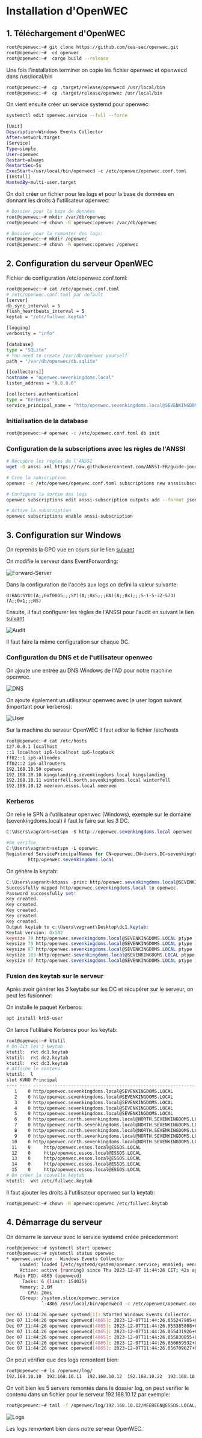 # Installation d'OpenWEC

## 1. Téléchargement d'OpenWEC

```bash
root@openwec:~# git clone https://github.com/cea-sec/openwec.git
root@openwec:~#  cd openwec
root@openwec:~#  cargo build --release
```

Une fois l'installation terminer on copie les fichier openwec et openwecd dans /usr/local/bin

```bash
root@openwec:~#  cp .target/release/openwecd /usr/local/bin
root@openwec:~#  cp .target/release/openwec /usr/local/bin
```

On vient ensuite créer un service systemd pour openwec:

```bash
systemctl edit openwec.service --full --force
```

```bash
[Unit]
Description=Windows Events Collector
After=network.target
[Service]
Type=simple
User=openwec
Restart=always
RestartSec=5s
ExecStart=/usr/local/bin/openwecd -c /etc/openwec/openwec.conf.toml
[Install]
WantedBy=multi-user.target
```

On doit créer un fichier pour les logs et pour la base de données en donnant les droits à l'utilisateur openwec:

```bash
# Dossier pour la base de données
root@openwec:~# mkdir /var/db/openwec
root@openwec:~# chown -R openwec:openwec /var/db/openwec

# Dossier pour la remonter des logs:
root@openwec:~# mkdir /openwec
root@openwec:~# chown -R openwec:openwec /openwec
```

## 2. Configuration du serveur OpenWEC

Fichier de configuration /etc/openwec.conf.toml:

``` bash
root@openwec:~# cat /etc/openwec.conf.toml 
# /etc/openwec.conf.toml par default
[server]
db_sync_interval = 5
flush_heartbeats_interval = 5
keytab = "/etc/fullwec.keytab"

[logging]
verbosity = "info"

[database]
type = "SQLite"
# You need to create /var/db/openwec yourself
path = "/var/db/openwec/db.sqlite"

[[collectors]]
hostname = "openwec.sevenkingdoms.local"
listen_address = "0.0.0.0"

[collectors.authentication]
type = "Kerberos"
service_principal_name = "http/openwec.sevenkingdoms.local@SEVENKINGDOMS.LOCAL"
```

### Initialisation de la database

```bash
root@openwec:~# openwec -c /etc/openwec.conf.toml db init
```

### Configuration de la subscriptions avec les règles de l'ANSSI

```bash
# Recupère les règles de l'ANSSI
wget -O anssi.xml https://raw.githubusercontent.com/ANSSI-FR/guide-journalisationmicrosoft/main/Standard_WEC_query.xml

# Crée la subscription
openwec -c /etc/openwec/openwec.conf.toml subscriptions new anssisubscription ./anssi.xml

# Configure la sortie des logs
openwec subscriptions edit anssi-subscription outputs add --format json files /openwec/

# Active la subscription
openwec subscriptions enable anssi-subscription
```

## 3. Configuration sur Windows

On reprends la GPO vue en cours sur le lien [suivant](https://github.com/pushou/pushou_public_pdf/blob/main/BUT/R5.cyber.11/installation_wef_policy_en_images.pdf)

On modifie le serveur dans EventForwarding:

![Forward-Server](img/forward.png)

Dans la configuration de l'accès aux logs on defini la valeur suivante:

```O:BAG:SYD:(A;;0xf0005;;;SY)(A;;0x5;;;BA)(A;;0x1;;;S-1-5-32-573)(A;;0x1;;;NS)```

Ensuite, il faut configurer les règles de l'ANSSI pour l'audit en suivant le lien [suivant](https://cyber.gouv.fr/publications/recommandations-de-securite-pour-la-journalisation-des-systemes-microsoft-windows-en)

![Audit](img/audit.png)

Il faut faire la même configuration sur chaque DC.

### Configuration du DNS et de l'utilisateur openwec

On ajoute une entrée au DNS Windows de l'AD pour notre machine openwec.

![DNS](img/dns.png)

On ajoute également un utilisateur openwec avec le user logon suivant (important pour kerberos):

![User](img/user.png)

Sur la machine du serveur OpenWEC il faut editer le fichier /etc/hosts

```bash
root@openwec:~# cat /etc/hosts
127.0.0.1 localhost
::1 localhost ip6-localhost ip6-loopback
ff02::1 ip6-allnodes
ff02::2 ip6-allrouters
192.168.10.50 openwec
192.168.10.10 kingslanding.sevenkingdoms.local kingslanding
192.168.10.11 winterfell.north.sevenkingdoms.local winterfell
192.168.10.12 meereen.essos.local meereen
```

### Kerberos

On relie le SPN à l'utilisateur openwec (Windows), exemple sur le domaine (sevenkingdoms.local) il faut le faire sur les 3 DC.

```powershell
C:\Users\vagrant>setspn -S http://openwec.sevenkingdoms.local openwec

#On verifie
C:\Users\vagrant>setspn -L openwec
Registered ServicePrincipalNames for CN=openwec,CN=Users,DC=sevenkingdoms,DC=local:
        http/openwec.sevenkingdoms.local
```

On génère la keytab:

```powershell
C:\Users\vagrant>ktpass -princ http/openwec.sevenkingdoms.local@SEVENKINGDOMS.LOCAL -mapuser openwec -crypto ALL -mapop set ptype KRB5_NT_PRINCIPAL -pass rootroot -target kingslanding.sevenkingdoms.local -kvno 0 -out c:\Users\vagrant\Desktop\dc1.keytab
Successfully mapped http/openwec.sevenkingdoms.local to openwec.
Password successfully set!
Key created.
Key created.
Key created.
Key created.
Key created.
Output keytab to c:\Users\vagrant\Desktop\dc1.keytab:
Keytab version: 0x502
keysize 79 http/openwec.sevenkingdoms.local@SEVENKINGDOMS.LOCAL ptype 1 (KRB5_NT_PRINCIPAL) vno 0 etype 0x1 (DES-CBC-CRC) keylength 8 (0xae5ee3d04692573d)
keysize 79 http/openwec.sevenkingdoms.local@SEVENKINGDOMS.LOCAL ptype 1 (KRB5_NT_PRINCIPAL) vno 0 etype 0x3 (DES-CBC-MD5) keylength 8 (0xae5ee3d04692573d)
keysize 87 http/openwec.sevenkingdoms.local@SEVENKINGDOMS.LOCAL ptype 1 (KRB5_NT_PRINCIPAL) vno 0 etype 0x17 (RC4-HMAC) keylength 16 (0xba5950caf1a379dd9e73592533d747d4)
keysize 103 http/openwec.sevenkingdoms.local@SEVENKINGDOMS.LOCAL ptype 1 (KRB5_NT_PRINCIPAL) vno 0 etype 0x12 (AES256-SHA1) keylength 32 (0x8190d33380e991b1cbdc0a2cccd86cf03a08ade69917347f2ea4ff955c2c0aba)
keysize 87 http/openwec.sevenkingdoms.local@SEVENKINGDOMS.LOCAL ptype 1 (KRB5_NT_PRINCIPAL) vno 0 etype 0x11 (AES128-SHA1) keylength 16 (0x0a6a9c3a28add595f0f63febb14a1143)
```

### Fusion des keytab sur le serveur

Après avoir générer les 3 keytabs sur les DC et récupérer sur le serveur, on peut les fusionner: 

On installe le paquet Kerberos:

```bash
apt install krb5-user
```

On lance l'utilitaire Kerberos pour les keytab:

```bash
root@openwec:~# ktutil
# On lit les 3 keytab
ktutil:  rkt dc1.keytab
ktutil:  rkt dc2.keytab
ktutil:  rkt dc3.keytab
# Affiche le contenu
ktutil:  l
slot KVNO Principal
---- ---- ---------------------------------------------------------------------
   1    0 http/openwec.sevenkingdoms.local@SEVENKINGDOMS.LOCAL
   2    0 http/openwec.sevenkingdoms.local@SEVENKINGDOMS.LOCAL
   3    0 http/openwec.sevenkingdoms.local@SEVENKINGDOMS.LOCAL
   4    0 http/openwec.sevenkingdoms.local@SEVENKINGDOMS.LOCAL
   5    0 http/openwec.sevenkingdoms.local@SEVENKINGDOMS.LOCAL
   6    0 http/openwec.north.sevenkingdoms.local@NORTH.SEVENKINGDOMS.LOCAL
   7    0 http/openwec.north.sevenkingdoms.local@NORTH.SEVENKINGDOMS.LOCAL
   8    0 http/openwec.north.sevenkingdoms.local@NORTH.SEVENKINGDOMS.LOCAL
   9    0 http/openwec.north.sevenkingdoms.local@NORTH.SEVENKINGDOMS.LOCAL
  10    0 http/openwec.north.sevenkingdoms.local@NORTH.SEVENKINGDOMS.LOCAL
  11    0     http/openwec.essos.local@ESSOS.LOCAL
  12    0     http/openwec.essos.local@ESSOS.LOCAL
  13    0     http/openwec.essos.local@ESSOS.LOCAL
  14    0     http/openwec.essos.local@ESSOS.LOCAL
  15    0     http/openwec.essos.local@ESSOS.LOCAL
# On créer la nouvelle keytab
ktutil:  wkt /etc/fullwec.keytab
```

Il faut ajouter les droits à l'utilisateur openwec sur la keytab:

```bash
root@openwec:~# chown -R openwec:openwec /etc/fullwec.keytab
```

## 4. Démarrage du serveur

On démarre le serveur avec le service systemd créée précedemment

```bash
root@openwec:~# systemctl start openwec
root@openwec:~# systemctl status openwec
* openwec.service - Windows Events Collector
     Loaded: loaded (/etc/systemd/system/openwec.service; enabled; vendor preset: enabled)
     Active: active (running) since Thu 2023-12-07 11:44:26 CET; 42s ago
   Main PID: 4865 (openwecd)
      Tasks: 6 (limit: 154025)
     Memory: 2.6M
        CPU: 20ms
     CGroup: /system.slice/openwec.service
             `-4865 /usr/local/bin/openwecd -c /etc/openwec/openwec.conf.toml

Dec 07 11:44:26 openwec systemd[1]: Started Windows Events Collector.
Dec 07 11:44:26 openwec openwecd[4865]: 2023-12-07T11:44:26.055247905+01:00 INFO server - Server settings: Server { db_sync_interval: Some(5), flush_heartbea>
Dec 07 11:44:26 openwec openwecd[4865]: 2023-12-07T11:44:26.055385808+01:00 INFO server::heartbeat - Heartbeat task started
Dec 07 11:44:26 openwec openwecd[4865]: 2023-12-07T11:44:26.055431926+01:00 INFO server::subscription - reload_subscriptions task started
Dec 07 11:44:26 openwec openwecd[4865]: 2023-12-07T11:44:26.055830855+01:00 INFO server - Server listenning on 0.0.0.0:5985
Dec 07 11:44:26 openwec openwecd[4865]: 2023-12-07T11:44:26.056659532+01:00 INFO server::subscription - Subscription F271FE17-18BE-4691-91F7-A1932BE7888A has>
Dec 07 11:44:26 openwec openwecd[4865]: 2023-12-07T11:44:26.056709627+01:00 INFO server::outputs::file - File output task started
```

On peut vérifier que des logs remontent bien:

```bash
root@openwec:~# ls /openwec/log/
192.168.10.10  192.168.10.11  192.168.10.12  192.168.10.22  192.168.10.23
```

On voit bien les 5 servers remontés dans le dossier log, on peut verifier le contenu dans un fichier pour le serveur 192.168.10.12 par exemple:

```bash
root@openwec:~# tail -f /openwec/log/192.168.10.12/MEEREEN@ESSOS.LOCAL/messages
```

![Logs](img/logs.png)

Les logs remontent bien dans notre serveur OpenWEC.